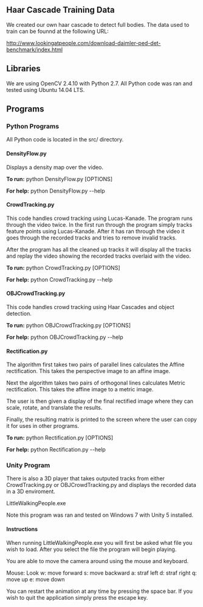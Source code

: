 ## Haar Cascade Training Data

We created our own haar cascade to detect full bodies. The data used to train 
can be founnd at the following URL:

http://www.lookingatpeople.com/download-daimler-ped-det-benchmark/index.html

## Libraries

We are using OpenCV 2.4.10 with Python 2.7. All Python code was ran and tested 
using Ubuntu 14.04 LTS.

## Programs

### Python Programs

All Python code is located in the src/ directory.

#### DensityFlow.py

Displays a density map over the video.

**To run:**
python DensityFlow.py [OPTIONS]

**For help:**
python DensityFlow.py --help

#### CrowdTracking.py

This code handles crowd tracking using Lucas-Kanade. The program runs 
through the video twice. In the first run through the program simply tracks
feature points using Lucas-Kanade. After it has ran through the video it
goes through the recorded tracks and tries to remove invalid tracks.

After the program has all the cleaned up tracks it will display all the 
tracks and replay the video showing the recorded tracks overlaid with the
video.

**To run:**
python CrowdTracking.py [OPTIONS]

**For help:**
python CrowdTracking.py --help

#### OBJCrowdTracking.py

This code handles crowd tracking using Haar Cascades and object detection.

**To run:**
python OBJCrowdTracking.py [OPTIONS]

**For help:**
python OBJCrowdTracking.py --help

#### Rectification.py

The algorithm first takes two pairs of parallel lines calculates the Affine
rectification. This takes the perspective image to an affine image.

Next the algorithm takes two pairs of orthogonal lines calculates Metric
rectification. This takes the affine image to a metric image.

The user is then given a display of the final rectified image where they can
scale, rotate, and translate the results.

Finally, the resulting matrix is printed to the screen where the user can
copy it for uses in other programs.

**To run:**
python Rectification.py [OPTIONS]

**For help:**
python Rectification.py --help

### Unity Program

There is also a 3D player that takes outputed tracks from either 
CrowdTracking.py or OBJCrowdTracking.py and displays the recorded data in a 
3D enviroment.

LittleWalkingPeople.exe

Note this program was ran and tested on Windows 7 with Unity 5 installed.

#### Instructions

When running LittleWalkingPeople.exe you will first be asked what file you wish 
to load. After you select the file the program will begin playing.

You are able to move the camera around using the mouse and keyboard.

Mouse: Look
w: move forward
s: move backward
a: straf left
d: straf right
q: move up
e: move down

You can restart the animation at any time by pressing the space bar. If you wish to 
quit the application simply press the escape key.